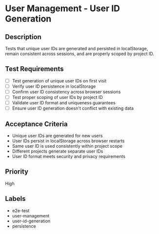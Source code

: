 # User Management - User ID Generation

## Description
Tests that unique user IDs are generated and persisted in localStorage, remain consistent across sessions, and are properly scoped by project ID.

## Test Requirements
- [ ] Test generation of unique user IDs on first visit
- [ ] Verify user ID persistence in localStorage
- [ ] Confirm user ID consistency across browser sessions
- [ ] Test proper scoping of user IDs by project ID
- [ ] Validate user ID format and uniqueness guarantees
- [ ] Ensure user ID generation doesn't conflict with existing data

## Acceptance Criteria
- Unique user IDs are generated for new users
- User IDs persist in localStorage across browser restarts
- Same user ID is used consistently within project scope
- Different projects generate separate user IDs
- User ID format meets security and privacy requirements

## Priority
High

## Labels
- e2e-test
- user-management
- user-id-generation
- persistence